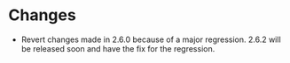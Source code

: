 # Changes
- Revert changes made in 2.6.0 because of a major regression. 2.6.2 will be released soon and have the fix for the regression.
